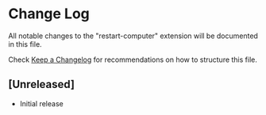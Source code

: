 # Change Log

All notable changes to the "restart-computer" extension will be documented in this file.

Check [Keep a Changelog](http://keepachangelog.com/) for recommendations on how to structure this file.

## [Unreleased]

- Initial release